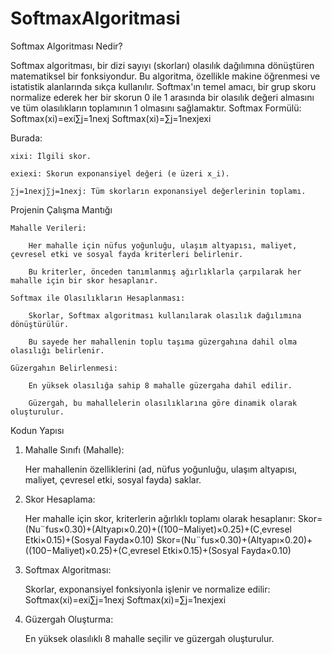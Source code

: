 # SoftmaxAlgoritmasi
Softmax Algoritması Nedir?

Softmax algoritması, bir dizi sayıyı (skorları) olasılık dağılımına dönüştüren matematiksel bir fonksiyondur. Bu algoritma, özellikle makine öğrenmesi ve istatistik alanlarında sıkça kullanılır. Softmax'ın temel amacı, bir grup skoru normalize ederek her bir skorun 0 ile 1 arasında bir olasılık değeri almasını ve tüm olasılıkların toplamının 1 olmasını sağlamaktır.
Softmax Formülü:
Softmax(xi)=exi∑j=1nexj
Softmax(xi​)=∑j=1n​exj​exi​​

Burada:

    xixi​: İlgili skor.

    exiexi​: Skorun exponansiyel değeri (e üzeri x_i).

    ∑j=1nexj∑j=1n​exj​: Tüm skorların exponansiyel değerlerinin toplamı.

Projenin Çalışma Mantığı

    Mahalle Verileri:

        Her mahalle için nüfus yoğunluğu, ulaşım altyapısı, maliyet, çevresel etki ve sosyal fayda kriterleri belirlenir.

        Bu kriterler, önceden tanımlanmış ağırlıklarla çarpılarak her mahalle için bir skor hesaplanır.

    Softmax ile Olasılıkların Hesaplanması:

        Skorlar, Softmax algoritması kullanılarak olasılık dağılımına dönüştürülür.

        Bu sayede her mahallenin toplu taşıma güzergahına dahil olma olasılığı belirlenir.

    Güzergahın Belirlenmesi:

        En yüksek olasılığa sahip 8 mahalle güzergaha dahil edilir.

        Güzergah, bu mahallelerin olasılıklarına göre dinamik olarak oluşturulur.

Kodun Yapısı
1. Mahalle Sınıfı (Mahalle):

    Her mahallenin özelliklerini (ad, nüfus yoğunluğu, ulaşım altyapısı, maliyet, çevresel etki, sosyal fayda) saklar.

2. Skor Hesaplama:

    Her mahalle için skor, kriterlerin ağırlıklı toplamı olarak hesaplanır:
    Skor=(Nu¨fus×0.30)+(Altyapı×0.20)+((100−Maliyet)×0.25)+(C¸evresel Etki×0.15)+(Sosyal Fayda×0.10)
    Skor=(Nu¨fus×0.30)+(Altyapı×0.20)+((100−Maliyet)×0.25)+(C¸​evresel Etki×0.15)+(Sosyal Fayda×0.10)

3. Softmax Algoritması:

    Skorlar, exponansiyel fonksiyonla işlenir ve normalize edilir:
    Softmax(xi)=exi∑j=1nexj
    Softmax(xi​)=∑j=1n​exj​exi​​

4. Güzergah Oluşturma:

    En yüksek olasılıklı 8 mahalle seçilir ve güzergah oluşturulur.
